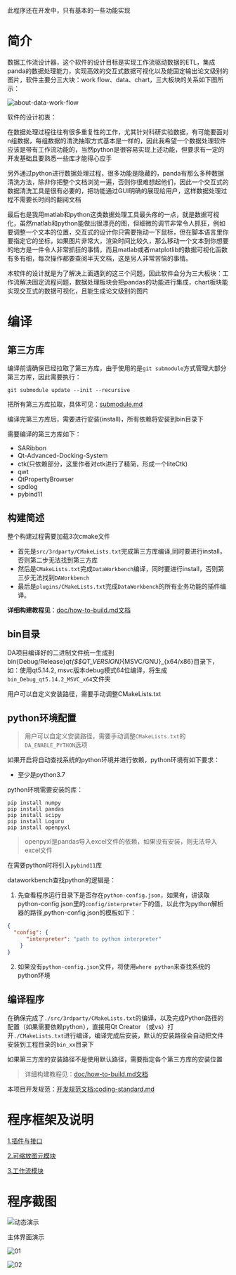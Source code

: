 ﻿此程序还在开发中，只有基本的一些功能实现

# 简介

数据工作流设计器，这个软件的设计目标是实现工作流驱动数据的ETL，集成panda的数据处理能力，实现高效的交互式数据可视化以及能固定输出论文级别的图片，软件主要分三大块：work flow、data、chart，三大板块的关系如下图所示：

![about-data-work-flow](./doc/PIC/about-data-work-flow.png)

软件的设计初衷：

在数据处理过程往往有很多重复性的工作，尤其针对科研实验数据，有可能要面对n组数据，每组数据的清洗抽取方式基本是一样的，因此我希望一个数据处理软件应该是带有工作流功能的，当然python是很容易实现上述功能，但要求有一定的开发基础且要熟悉一些库才能得心应手

另外通过python进行数据处理过程，很多功能是隐藏的，panda有那么多种数据清洗方法，除非你把整个文档浏览一遍，否则你很难想起他们，因此一个交互式的数据清洗工具是很有必要的，把功能通过GUI明确的展现给用户，这样数据处理过程不需要长时间的翻阅文档

最后也是我用matlab和python这类数据处理工具最头疼的一点，就是数据可视化，虽然matlab和python能做出很漂亮的图，但细微的调节非常令人抓狂，例如要调整一个文本的位置，交互式的设计你只需要拖动一下鼠标，但在脚本语言里你要指定它的坐标，如果图片非常大，渲染时间比较久，那么移动一个文本到你想要的地方是一件令人非常抓狂的事情，而且matlab或者matplotlib的数据可视化函数有多有细，每次操作都要查阅半天文档，这是另人非常苦恼的事情。

本软件的设计就是为了解决上面遇到的这三个问题，因此软件会分为三大板块：工作流解决固定流程问题，数据处理板块会把pandas的功能进行集成，chart板块能实现交互式的数据可视化，且能生成论文级别的图片

# 编译

## 第三方库

编译前请确保已经拉取了第三方库，由于使用的是`git submodule`方式管理大部分第三方库，因此需要执行：

```shell
git submodule update --init --recursive
```

把所有第三方库拉取，具体可见：[submodule.md](./submodule.md)

编译完第三方库后，需要进行安装(install)，所有依赖将安装到bin目录下

需要编译的第三方库如下：

- SARibbon
- Qt-Advanced-Docking-System
- ctk(只依赖部分，这里作者对ctk进行了精简，形成一个liteCtk)
- qwt
- QtPropertyBrowser
- spdlog
- pybind11

## 构建简述

整个构建过程需要加载3次cmake文件
- 首先是`src/3rdparty/CMakeLists.txt`完成第三方库编译,同时要进行install，否则第二步无法找到第三方库
- 然后是`CMakeLists.txt`完成`DataWorkbench`编译，同时要进行install，否则第三步无法找到`DAWorkbench`
- 最后是`plugins/CMakeLists.txt`完成`DataWorkbench`的所有业务功能的插件编译。

**详细构建教程见**：[doc/how-to-build.md文档](./doc/how-to-build.md)

## bin目录

DA项目编译好的二进制文件统一生成到bin{Debug/Release}_qt{$$QT_VERSION}_{MSVC/GNU}_{x64/x86}目录下，如：使用qt5.14.2, msvc版本debug模式64位编译，将生成`bin_Debug_qt5.14.2_MSVC_x64`文件夹

用户可以自定义安装路径，需要手动调整CMakeLists.txt


## python环境配置

> 用户可以自定义安装路径，需要手动调整`CMakeLists.txt`的`DA_ENABLE_PYTHON`选项

如果开启将自动查找系统的python环境并进行依赖，python环境有如下要求：

- 至少是python3.7

python环境需要安装的库：

```
pip install numpy
pip install pandas
pip install scipy
pip install Loguru
pip install openpyxl
```

> openpyxl是pandas导入excel文件的依赖，如果没有安装，则无法导入excel文件

在需要python时将引入`pybind11`库

dataworkbench查找python的逻辑是：

1. 先查看程序运行目录下是否存在`python-config.json`，如果有，讲读取python-config.json里的`config/interpreter`下的值，以此作为python解析器的路径,python-config.json的模板如下：

```json
{
  "config": {
      "interpreter": "path to python interpreter"
    }
}
```

2. 如果没有`python-config.json`文件，将使用`where python`来查找系统的python环境

## 编译程序

在确保完成了`./src/3rdparty/CMakeLists.txt`的编译，以及完成Python路径的配置（如果需要依赖python），直接用Qt Creator （或vs）打开`./CMakeLists.txt`进行编译，编译完成后安装，默认的安装路径会自动把文件安装到工程目录的`bin_xx`目录下

如果第三方库的安装路径不是使用默认路径，需要指定各个第三方库的安装位置

> 详细构建教程见：[doc/how-to-build.md文档](./doc/how-to-build.md)

本项目开发规范：[开发规范文档:coding-standard.md](./coding-standard.md)

# 程序框架及说明

[1.插件与接口](./doc/zh/插件与接口.md)

[2.可缩放图元模块](./doc/zh/可缩放图元.md)

[3.工作流模块](./doc/zh/工作流.md)

# 程序截图

![动态演示](./doc/screenshot/screenshot1.gif)

主体界面演示

![01](./doc/screenshot/01.png)

![02](./doc/screenshot/02.png)

